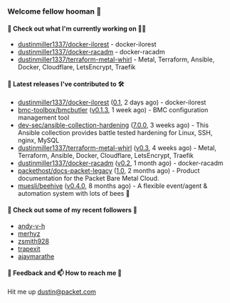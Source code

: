 ### Welcome fellow hooman 👋

#### 🌱 Check out what I'm currently working on 👤🤖

- [dustinmiller1337/docker-ilorest](https://github.com/dustinmiller1337/docker-ilorest) - docker-ilorest
- [dustinmiller1337/docker-racadm](https://github.com/dustinmiller1337/docker-racadm) - docker-racadm
- [dustinmiller1337/terraform-metal-whirl](https://github.com/dustinmiller1337/terraform-metal-whirl) - Metal, Terraform, Ansible, Docker, Cloudflare, LetsEncrypt, Traefik

#### 🔭 Latest releases I've contributed to 🛠️

- [dustinmiller1337/docker-ilorest](https://github.com/dustinmiller1337/docker-ilorest) ([0.1](https://github.com/dustinmiller1337/docker-ilorest/releases/tag/0.1), 2 days ago) - docker-ilorest
- [bmc-toolbox/bmcbutler](https://github.com/bmc-toolbox/bmcbutler) ([v0.1.3](https://github.com/bmc-toolbox/bmcbutler/releases/tag/v0.1.3), 1 week ago) - BMC configuration management tool
- [dev-sec/ansible-collection-hardening](https://github.com/dev-sec/ansible-collection-hardening) ([7.0.0](https://github.com/dev-sec/ansible-collection-hardening/releases/tag/7.0.0), 3 weeks ago) - This Ansible collection provides battle tested hardening for Linux, SSH, nginx, MySQL
- [dustinmiller1337/terraform-metal-whirl](https://github.com/dustinmiller1337/terraform-metal-whirl) ([v0.3](https://github.com/dustinmiller1337/terraform-metal-whirl/releases/tag/v0.3), 4 weeks ago) - Metal, Terraform, Ansible, Docker, Cloudflare, LetsEncrypt, Traefik
- [dustinmiller1337/docker-racadm](https://github.com/dustinmiller1337/docker-racadm) ([v0.2](https://github.com/dustinmiller1337/docker-racadm/releases/tag/v0.2), 1 month ago) - docker-racadm
- [packethost/docs-packet-legacy](https://github.com/packethost/docs-packet-legacy) ([1.0](https://github.com/packethost/docs-packet-legacy/releases/tag/1.0), 2 months ago) - Product documentation for the Packet Bare Metal Cloud.
- [muesli/beehive](https://github.com/muesli/beehive) ([v0.4.0](https://github.com/muesli/beehive/releases/tag/v0.4.0), 8 months ago) - A flexible event/agent &amp; automation system with lots of bees 🐝

#### 👯 Check out some of my recent followers 🥳

- [andy-v-h](https://github.com/andy-v-h)
- [merhyz](https://github.com/merhyz)
- [zsmith928](https://github.com/zsmith928)
- [trapexit](https://github.com/trapexit)
- [ajaymarathe](https://github.com/ajaymarathe)

#### 💬 Feedback and 📫 How to reach me 🎉

Hit me up <dustin@packet.com>
